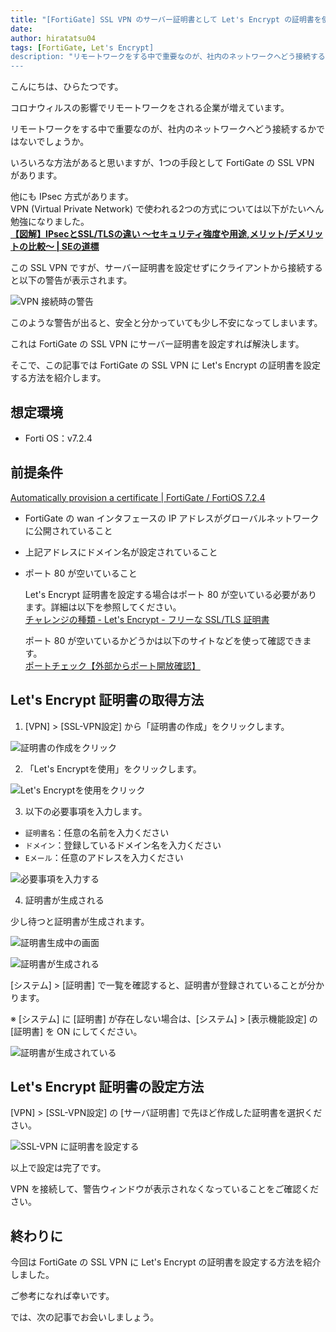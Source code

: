 ```yaml
---
title: "[FortiGate] SSL VPN のサーバー証明書として Let's Encrypt の証明書を使用する方法"
date: 
author: hiratatsu04
tags: [FortiGate, Let's Encrypt]
description: "リモートワークをする中で重要なのが、社内のネットワークへどう接続するかではないでしょうか。1つの手段として、FortiGate の SSL VPN があります。ただ、サーバー証明書を設定せずにクライアントから接続すると警告が出てしまいます。この記事では FortiGate の SSL VPN に Let's Encrypt の証明書を設定する方法を紹介します"
---
```


こんにちは、ひらたつです。

コロナウィルスの影響でリモートワークをされる企業が増えています。

リモートワークをする中で重要なのが、社内のネットワークへどう接続するかではないでしょうか。

いろいろな方法があると思いますが、1つの手段として FortiGate の SSL VPN があります。

他にも IPsec 方式があります。  
VPN (Virtual Private Network) で使われる2つの方式については以下がたいへん勉強になりました。  
**[【図解】IPsecとSSL/TLSの違い ～セキュリティ強度や用途,メリット/デメリットの比較～ | SEの道標](https://milestone-of-se.nesuke.com/nw-basic/tls/compare-with-ipsec-and-tls/)**

この SSL VPN ですが、サーバー証明書を設定せずにクライアントから接続すると以下の警告が表示されます。

![VPN 接続時の警告](images/1-error.png "VPN 接続時の警告")

このような警告が出ると、安全と分かっていても少し不安になってしまいます。

これは FortiGate の SSL VPN にサーバー証明書を設定すれば解決します。

そこで、この記事では FortiGate の SSL VPN に Let's Encrypt の証明書を設定する方法を紹介します。

## 想定環境

- Forti OS：v7.2.4

## 前提条件

 [Automatically provision a certificate | FortiGate / FortiOS 7.2.4](https://docs.fortinet.com/document/fortigate/7.2.4/administration-guide/822087/automatically-provision-a-certificate)

- FortiGate の wan インタフェースの IP アドレスがグローバルネットワークに公開されていること
- 上記アドレスにドメイン名が設定されていること
- ポート 80 が空いていること

    Let's Encrypt 証明書を設定する場合はポート 80 が空いている必要があります。詳細は以下を参照してください。  
    [チャレンジの種類 - Let's Encrypt - フリーな SSL/TLS 証明書](https://letsencrypt.org/ja/docs/challenge-types/)

    ポート 80 が空いているかどうかは以下のサイトなどを使って確認できます。  
    [ポートチェック【外部からポート開放確認】](https://www.cman.jp/network/support/port.html)

## Let's Encrypt 証明書の取得方法

1. [VPN] > [SSL-VPN設定] から「証明書の作成」をクリックします。

![証明書の作成をクリック](images/2-make-encrypt.png "証明書の作成をクリック")

2. 「Let's Encryptを使用」をクリックします。

![Let's Encryptを使用をクリック](images/3-select-lets-encrypt.png "Let's Encryptを使用をクリック")

3. 以下の必要事項を入力します。
- `証明書名`：任意の名前を入力ください
- `ドメイン`：登録しているドメイン名を入力ください
- `Eメール`：任意のアドレスを入力ください

![必要事項を入力する](images/4-input-needed-content.png "必要事項を入力する")

4. 証明書が生成される

少し待つと証明書が生成されます。

![証明書生成中の画面](images/5-wait.png "証明書生成中の画面")

![証明書が生成される](images/6-made-enprypt.png "証明書が生成される")

[システム] > [証明書] で一覧を確認すると、証明書が登録されていることが分かります。

※ [システム] に [証明書] が存在しない場合は、[システム] > [表示機能設定] の [証明書] を ON にしてください。

![証明書が生成されている](images/7-encrypt-list.png "証明書が生成されている")

## Let's Encrypt 証明書の設定方法

[VPN] > [SSL-VPN設定] の [サーバ証明書] で先ほど作成した証明書を選択ください。

![SSL-VPN に証明書を設定する](images/8-set-vpn-encrypt.png "SSL-VPN に証明書を設定する")

以上で設定は完了です。

VPN を接続して、警告ウィンドウが表示されなくなっていることをご確認ください。

## 終わりに

今回は FortiGate の SSL VPN に Let's Encrypt の証明書を設定する方法を紹介しました。

ご参考になれば幸いです。

では、次の記事でお会いしましょう。

